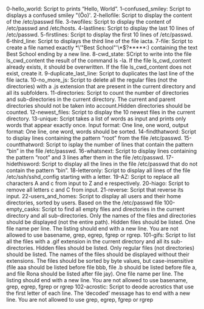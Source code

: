 0-hello_world: Script to prints “Hello, World”.
1-confused_smiley: Script to displays a confused smiley "(Ôo)'.
2-hellofile: Script to display the content of the /etc/passwd file.
3-twofiles: Script to display the content of /etc/passwd and /etc/hosts.
4-lastlines: Script to display the last 10 lines of /etc/passwd.
5-firstlines: Script to display the first 10 lines of /etc/passwd.
6-third_line: Script to displays the third line of the file iacta.
7-file: Script to create a file named exactly \*\\'"Best School"\'\\*$\?\*\*\*\*\*:) containing the text Best School ending by a new line.
8-cwd_state: SCript to write into the file ls_cwd_content the result of the command ls -la. If the file ls_cwd_content already exists, it should be overwritten. If the file ls_cwd_content does not exist, create it.
9-duplicate_last_line: Script to duplicates the last line of the file iacta.
10-no_more_js: Script to delete all the regular files (not the directories) with a .js extension that are present in the current directory and all its subfolders.
11-directories: Script to count the number of directories and sub-directories in the current directory. The current and parent directories should not be taken into account.Hidden directories should be counted.
12-newest_files: Script to display the 10 newest files in the current directory.
13-unique: Script takes a list of words as input and prints only words that appear exactly once. Input format: One line, one word, output format: One line, one word, words should be sorted.
14-findthatword: Script to display lines containing the pattern “root” from the file /etc/passwd.
15-countthatword: Script to isplay the number of lines that contain the pattern “bin” in the file /etc/passwd.
16-whatsnext: Script to display lines containing the pattern “root” and 3 lines after them in the file /etc/passwd.
17-hidethisword: Script to display all the lines in the file /etc/passwd that do not contain the pattern “bin”.
18-letteronly: Script to display all lines of the file /etc/ssh/sshd_config starting with a letter.
19-AZ: Script to replace all characters A and c from input to Z and e respectively.
20-hiago: Script to remove all letters c and C from input.
21-reverse: Script that reverse its input.
22-users_and_homes: Script to display all users and their home directories, sorted by users. Based on the the /etc/passwd file
100-empty_casks: Script to find all empty files and directories in the current directory and all sub-directories. Only the names of the files and directories should be displayed (not the entire path). Hidden files should be listed. One file name per line. The listing should end with a new line. You are not allowed to use basename, grep, egrep, fgrep or rgrep.
101-gifs: Script to list all the files with a .gif extension in the current directory and all its sub-directories. Hidden files should be listed. Only regular files (not directories) should be listed. The names of the files should be displayed without their extensions. The files should be sorted by byte values, but case-insensitive (file aaa should be listed before file bbb, file .b should be listed before file a, and file Rona should be listed after file jay). One file name per line. The listing should end with a new line. You are not allowed to use basename, grep, egrep, fgrep or rgrep
102-acrostic: Script to deode acrostics that use the first letter of each line. The ‘decoded’ message has to end with a new line. You are not allowed to use grep, egrep, fgrep or rgrep
